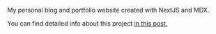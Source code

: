 My personal blog and portfolio website created with NextJS and MDX.

You can find detailed info about this project [in this post.](https://www.devugur.com/tr/portfolio/nextjs-ve-mdx-blog)
